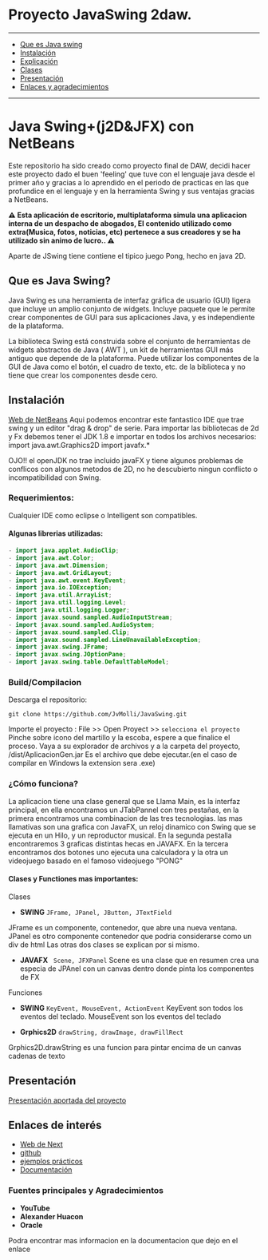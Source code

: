 # Proyecto JavaSwing 2daw.

---

- [Que es Java swing](#introducción)
- [Instalación](#instalación)
- [Explicación](#explicación)
- [Clases](#clases)
- [Presentación](#presentación)
- [Enlaces y agradecimientos](#enlaces-de-interés)

---

# Java Swing+(j2D&JFX) con NetBeans

Este repositorio ha sido creado como proyecto final de DAW, decidi hacer este proyecto dado el buen 'feeling' que tuve con el lenguaje java desde el primer año y gracias a lo aprendido en el periodo de practicas en las que profundice en el lenguaje y en la herramienta Swing y sus ventajas gracias a NetBeans.


**⚠ Esta aplicación de escritorio, multiplataforma simula una aplicacion interna de un despacho de abogados, El contenido utilizado como extra(Musica, fotos, noticias, etc) pertenece a sus creadores y se ha utilizado sin animo de lucro.. ⚠**

Aparte de JSwing tiene contiene el tipico juego Pong, hecho en java 2D.



## Que es Java Swing?


Java Swing es una herramienta de interfaz gráfica de usuario (GUI) ligera que incluye un amplio conjunto de widgets. Incluye paquete que le permite crear componentes de GUI para sus aplicaciones Java, y es independiente de la plataforma.

La biblioteca Swing está construida sobre el conjunto de herramientas de widgets abstractos de Java ( AWT ), un kit de herramientas GUI más antiguo que depende de la plataforma. Puede utilizar los componentes de la GUI de Java como el botón, el cuadro de texto, etc. de la biblioteca y no tiene que crear los componentes desde cero.


## Instalación 

<a href="https://https://netbeans.org//">Web de NetBeans</a>
Aqui podemos encontrar este fantastico IDE que trae swing y un editor "drag & drop" de serie.
Para importar las bibliotecas de 2d y Fx debemos tener el JDK 1.8 e importar en todos los archivos necesarios:
import java.awt.Graphics2D
import javafx.*

OJO!! el openJDK no trae incluido javaFX y tiene algunos problemas de conflicos con algunos metodos de 2D, no he descubierto ningun conflicto o incompatibilidad con Swing.

### Requerimientos:

Cualquier IDE como eclipse o Intelligent son compatibles.

#### Algunas librerias utilizadas:

```java
- import java.applet.AudioClip;
- import java.awt.Color;
- import java.awt.Dimension;
- import java.awt.GridLayout;
- import java.awt.event.KeyEvent;
- import java.io.IOException;
- import java.util.ArrayList;
- import java.util.logging.Level;
- import java.util.logging.Logger;
- import javax.sound.sampled.AudioInputStream;
- import javax.sound.sampled.AudioSystem;
- import javax.sound.sampled.Clip;
- import javax.sound.sampled.LineUnavailableException;
- import javax.swing.JFrame;
- import javax.swing.JOptionPane;
- import javax.swing.table.DefaultTableModel;
```

### Build/Compilacion

Descarga el repositorio:

```
git clone https://github.com/JvMolli/JavaSwing.git
```

Importe el proyecto : 
File >> Open Proyect >> `selecciona el proyecto`
Pinche sobre icono del martillo y la escoba, espere a que finalice el proceso.
Vaya a su explorador de archivos y a la carpeta del proyecto, /dist/AplicacionGen.jar
Es el archivo que debe ejecutar.(en el caso de compilar en Windows la extension sera .exe)

### ¿Cómo funciona?

La aplicacion tiene una clase general que se Llama Main, es la interfaz principal, en ella encontramos un JTabPannel con tres pestañas, en la primera encontramos una combinacion de las tres tecnologias. las mas llamativas son una grafica con JavaFX, un reloj dinamico con Swing que se ejecuta en un Hilo, y un reproductor musical.
En la segunda pestalla encontraremos 3 graficas distintas hecas en JAVAFX.
En la tercera encontramos dos botones uno ejecuta una calculadora y la otra un videojuego basado en el famoso videojuego "PONG"

#### Clases y Functiones mas importantes:

Clases
- **SWING**
```JFrame, JPanel, JButton, JTextField```

JFrame es un componente, contenedor, que abre una nueva ventana.
JPanel es otro componente contenedor que podria considerarse como un div de html
Las otras dos clases se explican por si mismo.

- **JAVAFX**
``` Scene, JFXPanel```
Scene es una clase que en resumen crea una especia de JPAnel con un canvas dentro donde pinta los componentes de FX


Funciones
- **SWING**
```KeyEvent, MouseEvent, ActionEvent```
KeyEvent son todos los eventos del teclado.
MouseEvent son los eventos del teclado

- **Grphics2D**
```drawString, drawImage, drawFillRect```

Grphics2D.drawString es una funcion para pintar encima de un canvas cadenas de texto


## Presentación

<a href="https://docs.google.com/presentation/d/1oaOL1J_8zCYa9q_vTFpAxN5WGAZCndsVx-ulWDgnw08/edit#slide=id.gc6f80d1ff_0_0">Presentación aportada del proyecto</a>

## Enlaces de interés



- <a href="https://www.oracle.com/es/index.html">Web de Next</a>
- <a href="https://netbeans.org/">github</a>
- <a href="https://docs.oracle.com/javase/tutorial/2d/index.html">ejemplos prácticos</a>
- <a href="https://docs.oracle.com/javase/8/javafx/get-started-tutorial/hello_world.htm">Documentación</a>


### Fuentes principales y Agradecimientos

- **YouTube**
- **Alexander Huacon**
- **Oracle**


Podra encontrar mas informacion en la documentacion que dejo en el enlace
